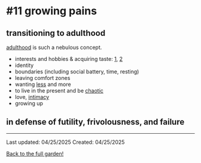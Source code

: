# #11 growing pains

## transitioning to adulthood 

[adulthood](./3_02-16-2025.md#adulthood) is such a nebulous concept. 

* interests and hobbies & acquiring taste: [1](https://www.itsnicethat.com/articles/elizabeth-goodspeed-column-taste-technology-art-280224), [2](https://behavioralscientist.org/how-to-cultivate-taste-in-the-age-of-algorithms/)
* identity 
* boundaries (including social battery, time, resting)
* leaving comfort zones 
* wanting [less](https://whateverhappened.substack.com/p/stop-trying-to-curate-everything) and more
* to live in the present and be [chaotic](https://substack.com/home/post/p-157019622?selection=3c403c4e-38ac-468d-9cd1-90bcf2ef5f5e)
* love, [intimacy](https://www.thenation.com/article/culture/essay-interracial-love/) 
* growing up [](https://www.nytimes.com/2021/02/03/magazine/steven-yeun.html)


## in defense of futility, frivolousness, and failure  
------------
Last updated: 04/25/2025
Created: 04/25/2025

[Back to the full garden!](./index.md)